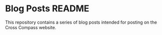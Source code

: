 Blog Posts README
=================

This repository contains a series of blog posts intended for posting on the
Cross Compass website.
